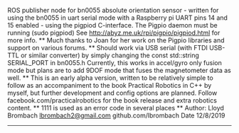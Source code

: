 ROS publisher node for bn0055 absolute orientation sensor - 
written for using the bn0055 in uart serial mode with a 
Raspberry pi UART pins 14 and 15 enabled - using the pigpiod
C-interface. The Pigpio daemon must be running (sudo pigpiod)
See http://abyz.me.uk/rpi/pigpio/pigpiod.html for more info.
** Much thanks to Joan for her work on the Pigpio libraries and
support on various forums.
**
Should work via USB serial (with FTDI USB-TTL or similar converter)
by simply changing the const std::string SERIAL_PORT in bn0055.h
Currently, this works in accel/gyro only fusion mode but plans are to add
9DOF mode that fuses the magnetometer data as well.
**
This is an early alpha version, written to be relatively simple to follow
as an accompaniment to the book Practical Robotics in C++ by myself, but
further development and config options are planned.
Follow facebook.com/practicalrobotics for the book release and extra robotics content.
**
1111 is used as an error code in several places
**
Author: Lloyd Brombach
lbrombach2@gmail.com
github.com/lbrombach
Date 12/8/2019
***

